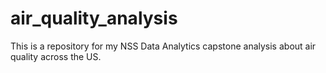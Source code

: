# air_quality_analysis
This is a repository for my NSS Data Analytics capstone analysis about air quality across the US.
